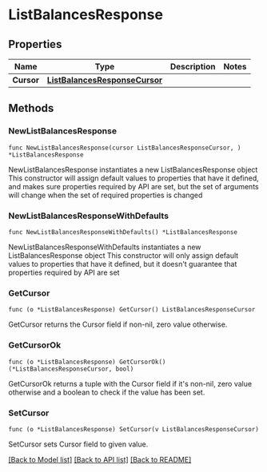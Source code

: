 # ListBalancesResponse

## Properties

Name | Type | Description | Notes
------------ | ------------- | ------------- | -------------
**Cursor** | [**ListBalancesResponseCursor**](ListBalancesResponseCursor.md) |  | 

## Methods

### NewListBalancesResponse

`func NewListBalancesResponse(cursor ListBalancesResponseCursor, ) *ListBalancesResponse`

NewListBalancesResponse instantiates a new ListBalancesResponse object
This constructor will assign default values to properties that have it defined,
and makes sure properties required by API are set, but the set of arguments
will change when the set of required properties is changed

### NewListBalancesResponseWithDefaults

`func NewListBalancesResponseWithDefaults() *ListBalancesResponse`

NewListBalancesResponseWithDefaults instantiates a new ListBalancesResponse object
This constructor will only assign default values to properties that have it defined,
but it doesn't guarantee that properties required by API are set

### GetCursor

`func (o *ListBalancesResponse) GetCursor() ListBalancesResponseCursor`

GetCursor returns the Cursor field if non-nil, zero value otherwise.

### GetCursorOk

`func (o *ListBalancesResponse) GetCursorOk() (*ListBalancesResponseCursor, bool)`

GetCursorOk returns a tuple with the Cursor field if it's non-nil, zero value otherwise
and a boolean to check if the value has been set.

### SetCursor

`func (o *ListBalancesResponse) SetCursor(v ListBalancesResponseCursor)`

SetCursor sets Cursor field to given value.



[[Back to Model list]](../README.md#documentation-for-models) [[Back to API list]](../README.md#documentation-for-api-endpoints) [[Back to README]](../README.md)


